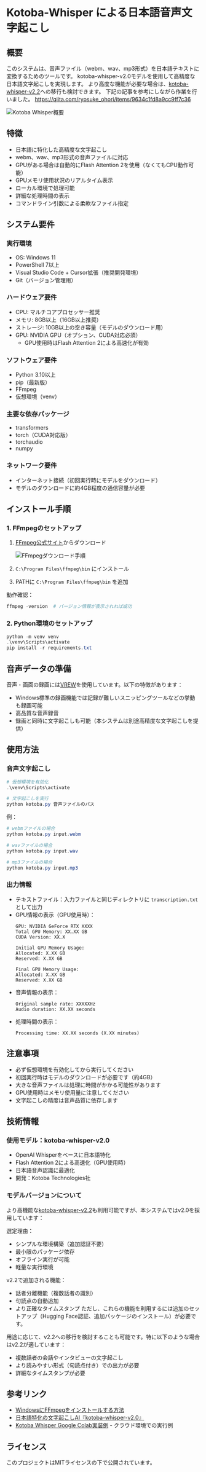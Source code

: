 # Kotoba-Whisper による日本語音声文字起こし

## 概要
このシステムは、音声ファイル（webm、wav、mp3形式）を日本語テキストに変換するためのツールです。
kotoba-whisper-v2.0モデルを使用して高精度な日本語文字起こしを実現します。
より高度な機能が必要な場合は、[kotoba-whisper-v2.2](https://huggingface.co/kotoba-tech/kotoba-whisper-v2.2)への移行も検討できます。
下記の記事を参考にしながら作業を行いました。
https://qiita.com/ryosuke_ohori/items/9634c1fd8a9cc9ff7c36

![Kotoba Whisper概要](images/kotoba_pngwhisper.png)

## 特徴
- 日本語に特化した高精度な文字起こし
- webm、wav、mp3形式の音声ファイルに対応
- GPUがある場合は自動的にFlash Attention 2を使用（なくてもCPU動作可能）
- GPUメモリ使用状況のリアルタイム表示
- ローカル環境で処理可能
- 詳細な処理時間の表示
- コマンドライン引数による柔軟なファイル指定

## システム要件

### 実行環境
- OS: Windows 11
- PowerShell 7以上
- Visual Studio Code + Cursor拡張（推奨開発環境）
- Git（バージョン管理用）

### ハードウェア要件
- CPU: マルチコアプロセッサー推奨
- メモリ: 8GB以上（16GB以上推奨）
- ストレージ: 10GB以上の空き容量（モデルのダウンロード用）
- GPU: NVIDIA GPU（オプション、CUDA対応必須）
  - GPU使用時はFlash Attention 2による高速化が有効

### ソフトウェア要件
- Python 3.10以上
- pip（最新版）
- FFmpeg
- 仮想環境（venv）

### 主要な依存パッケージ
- transformers
- torch（CUDA対応版）
- torchaudio
- numpy

### ネットワーク要件
- インターネット接続（初回実行時にモデルをダウンロード）
- モデルのダウンロードに約4GB程度の通信容量が必要

## インストール手順

### 1. FFmpegのセットアップ
1. [FFmpeg公式サイト](https://ffmpeg.org/download.html)からダウンロード
   
   ![FFmpegダウンロード手順](images/FFmpeg_Download.png)

2. `C:\Program Files\ffmpeg\bin` にインストール
3. PATHに `C:\Program Files\ffmpeg\bin` を追加

動作確認：
```powershell
ffmpeg -version  # バージョン情報が表示されれば成功
```

### 2. Python環境のセットアップ
```powershell
python -m venv venv
.\venv\Scripts\activate
pip install -r requirements.txt
```

## 音声データの準備
音声・画面の録画には[VREW](https://vrew.ai/ja/)を使用しています。以下の特徴があります：
- Windows標準の録画機能では記録が難しいスニッピングツールなどの挙動も録画可能
- 高品質な音声録音
- 録画と同時に文字起こしも可能（本システムは別途高精度な文字起こしを提供）

## 使用方法

### 音声文字起こし
```powershell
# 仮想環境を有効化
.\venv\Scripts\activate

# 文字起こしを実行
python kotoba.py 音声ファイルのパス
```

例：
```powershell
# webmファイルの場合
python kotoba.py input.webm

# wavファイルの場合
python kotoba.py input.wav

# mp3ファイルの場合
python kotoba.py input.mp3
```

### 出力情報
- テキストファイル：入力ファイルと同じディレクトリに `transcription.txt` として出力
- GPU情報の表示（GPU使用時）：
  ```
  GPU: NVIDIA GeForce RTX XXXX
  Total GPU Memory: XX.XX GB
  CUDA Version: XX.X
  
  Initial GPU Memory Usage:
  Allocated: X.XX GB
  Reserved: X.XX GB
  
  Final GPU Memory Usage:
  Allocated: X.XX GB
  Reserved: X.XX GB
  ```
- 音声情報の表示：
  ```
  Original sample rate: XXXXXHz
  Audio duration: XX.XX seconds
  ```
- 処理時間の表示：
  ```
  Processing time: XX.XX seconds (X.XX minutes)
  ```

## 注意事項
- 必ず仮想環境を有効化してから実行してください
- 初回実行時はモデルのダウンロードが必要です（約4GB）
- 大きな音声ファイルは処理に時間がかかる可能性があります
- GPU使用時はメモリ使用量に注意してください
- 文字起こしの精度は音声品質に依存します

## 技術情報

### 使用モデル：kotoba-whisper-v2.0
- OpenAI Whisperをベースに日本語特化
- Flash Attention 2による高速化（GPU使用時）
- 日本語音声認識に最適化
- 開発：Kotoba Technologies社

### モデルバージョンについて
より高機能な[kotoba-whisper-v2.2](https://huggingface.co/kotoba-tech/kotoba-whisper-v2.2)も利用可能ですが、本システムではv2.0を採用しています：

選定理由：
- シンプルな環境構築（追加認証不要）
- 最小限のパッケージ依存
- オフライン実行が可能
- 軽量な実行環境

v2.2で追加される機能：
- 話者分離機能（複数話者の識別）
- 句読点の自動追加
- より正確なタイムスタンプ
ただし、これらの機能を利用するには追加のセットアップ（Hugging Face認証、追加パッケージのインストール）が必要です。

用途に応じて、v2.2への移行を検討することも可能です。特に以下のような場合はv2.2が適しています：
- 複数話者の会話やインタビューの文字起こし
- より読みやすい形式（句読点付き）での出力が必要
- 詳細なタイムスタンプが必要

## 参考リンク
- [WindowsにFFmpegをインストールする方法](https://qiita.com/Tadataka_Takahashi/items/9dcb0cf308db6f5dc31b)
- [日本語特化の文字起こしAI『kotoba-whisper-v2.0』](https://qiita.com/ryosuke_ohori/items/9634c1fd8a9cc9ff7c36)
- [Kotoba Whisper Google Colab実装例](https://colab.research.google.com/drive/1BLNS7AG0NFaDKMbk2eag8aRZggMwjmBu?usp=sharing) - クラウド環境での実行例

## ライセンス
このプロジェクトはMITライセンスの下で公開されています。